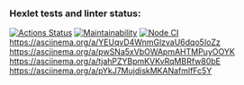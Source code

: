 ### Hexlet tests and linter status:
[![Actions Status](https://github.com/Serobabin/frontend-project-lvl1/workflows/hexlet-check/badge.svg)](https://github.com/Serobabin/frontend-project-lvl1/actions)
[![Maintainability](https://api.codeclimate.com/v1/badges/a99a88d28ad37a79dbf6/maintainability)](https://codeclimate.com/github/Serobabin/frontend-project-lvl1/maintainability)
[![Node CI](https://github.com/Serobabin/frontend-project-lvl1/workflows/Node%20CI/badge.svg)](https://github.com/Serobabin/frontend-project-lvl1/actions)
 https://asciinema.org/a/YEUqvD4WnmGlzvaU6dqo5IoZz
 https://asciinema.org/a/pwSNa5xVbOWApmAHTMPuyOOYK
 https://asciinema.org/a/tjahPZYBpmKVKvRqMBRfw80bE
 https://asciinema.org/a/pYkJ7MujdiskMKANafmlfFc5Y